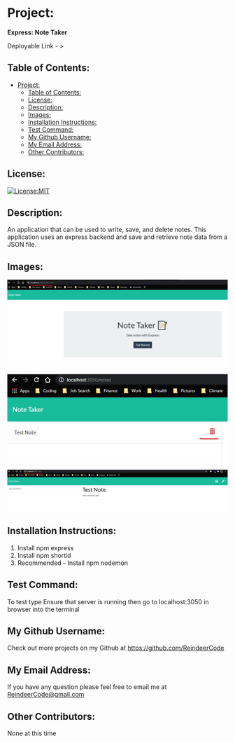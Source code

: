 # Project:
  <strong>Express: Note Taker</strong>

  Deployable Link - > 


## Table of Contents: 
- [Project:](#project)
  - [Table of Contents:](#table-of-contents)
  - [License:](#license)
  - [Description:](#description)
  - [Images:](#images)
  - [Installation Instructions:](#installation-instructions)
  - [Test Command:](#test-command)
  - [My Github Username:](#my-github-username)
  - [My Email Address:](#my-email-address)
  - [Other Contributors:](#other-contributors)

## License:
[![License:MIT](https://img.shields.io/badge/License-MIT-yellow.svg)](https://opensource.org/licenses/MIT)

## Description:
An application that can be used to write, save, and delete notes. This application uses an express backend and save and retrieve note data from a JSON file.

## Images:
![Project Screenshot](./Develop/public/assets/homepage.jpg)

![Project Screenshot](./Develop/public/assets/testDelete.jpg)

![Project Screenshot](./Develop/public/assets/writeTestText.jpg)

## Installation Instructions: 
1) Install npm express
2) Install npm shortid
3) Recommended - Install npm nodemon

## Test Command: 
To test type Ensure that server is running then go to localhost:3050 in browser into the terminal

## My Github Username: 
Check out more projects on my Github at https://github.com/ReindeerCode

## My Email Address:
If you have any question please feel free to email me at ReindeerCode@gmail.com

## Other Contributors:
None at this time
